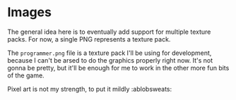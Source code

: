 # Images

The general idea here is to eventually add support for multiple texture packs. For now, a single PNG represents a texture pack.

The `programmer.png` file is a texture pack I'll be using for development, because I can't be arsed to do the graphics properly right now. It's not gonna be pretty, but it'll be enough for me to work in the other more fun bits of the game. 

Pixel art is not my strength, to put it mildly :ablobsweats:
